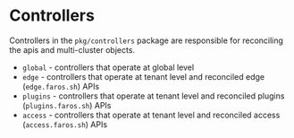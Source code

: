# Controllers

Controllers in the `pkg/controllers` package are responsible for reconciling the
apis and multi-cluster objects.

- `global` - controllers that operate at global level
- `edge` - controllers that operate at tenant level and reconciled edge (`edge.faros.sh`) APIs
- `plugins` - controllers that operate at tenant level and reconciled plugins (`plugins.faros.sh`) APIs
- `access` - controllers that operate at tenant level and reconciled access (`access.faros.sh`) APIs
